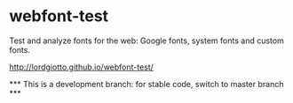 webfont-test
============

Test and analyze fonts for the web: Google fonts, system fonts and custom fonts.

http://lordgiotto.github.io/webfont-test/


*** This is a development branch: for stable code, switch to master 
branch ***
